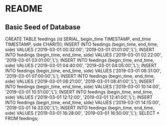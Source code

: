 # README

## Basic Seed of Database

CREATE TABLE feedings (id SERIAL, begin_time TIMESTAMP, end_time TIMESTAMP, side CHAR(1));
INSERT INTO feedings (begin_time, end_time, side) VALUES ('2019-03-01 00:32:00', '2019-03-01 01:01:00','L');
INSERT INTO feedings (begin_time, end_time, side) VALUES ('2019-03-01 02:22:00', '2019-03-01 03:01:00','L');
INSERT INTO feedings (begin_time, end_time, side) VALUES ('2019-03-01 04:40:00', '2019-03-01 04:05:00','L');
INSERT INTO feedings (begin_time, end_time, side) VALUES ('2019-03-01 06:31:00', '2019-03-01 07:00:00','L');
INSERT INTO feedings (begin_time, end_time, side) VALUES ('2019-03-01 08:21:00', '2019-03-01 08:41:00','L');
INSERT INTO feedings (begin_time, end_time, side) VALUES ('2019-03-01 10:14:00', '2019-03-01 10:51:00','L');
INSERT INTO feedings (begin_time, end_time, side) VALUES ('2019-03-01 12:12:00', '2019-03-01 12:41:00','L');
INSERT INTO feedings (begin_time, end_time, side) VALUES ('2019-03-01 14:15:00', '2019-03-01 14:33:00','L');
INSERT INTO feedings (begin_time, end_time, side) VALUES ('2019-03-01 16:28:00', '2019-03-01 16:50:00','L');
SELECT * FROM feedings;
